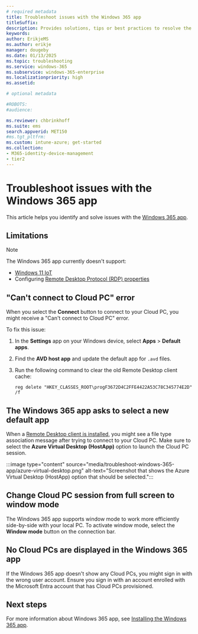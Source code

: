 ```yaml
---
# required metadata
title: Troubleshoot issues with the Windows 365 app
titleSuffix:
description: Provides solutions, tips or best practices to resolve the issues with the Windows 365 app.
keywords:
author: ErikjeMS
ms.author: erikje
manager: dougeby
ms.date: 01/13/2025
ms.topic: troubleshooting
ms.service: windows-365
ms.subservice: windows-365-enterprise
ms.localizationpriority: high
ms.assetid: 

# optional metadata

#ROBOTS:
#audience:

ms.reviewer: chbrinkhoff
ms.suite: ems
search.appverid: MET150
#ms.tgt_pltfrm:
ms.custom: intune-azure; get-started
ms.collection:
- M365-identity-device-management
- tier2
---
```


# Troubleshoot issues with the Windows 365 app

This article helps you identify and solve issues with the [Windows 365 app](https://support.microsoft.com/topic/cbb0d4d5-69d4-4f00-b050-6dc7a02d02d0).

## Limitations

> [!NOTE]
> The Windows 365 app currently doesn't support:
>
> - [Windows 11 IoT](/lifecycle/products/windows-11-iot-enterprise)
> - Configuring [Remote Desktop Protocol (RDP) properties](/azure/virtual-desktop/rdp-properties)

## "Can't connect to Cloud PC" error

When you select the **Connect** button to connect to your Cloud PC, you might receive a "Can't connect to Cloud PC" error.

To fix this issue:

1. In the **Settings** app on your Windows device, select **Apps** > **Default apps**.
2. Find the **AVD host app** and update the default app for `.avd` files.
3. Run the following command to clear the old Remote Desktop client cache:

   `reg delete "HKEY_CLASSES_ROOT\progF3672D4C2FFE4422A53C78C345774E2D" /f`

## The Windows 365 app asks to select a new default app

When a [Remote Desktop client is installed](/windows-365/end-user-access-cloud-pc#install-the-microsoft-remote-desktop-app), you might see a file type association message after trying to connect to your Cloud PC. Make sure to select the **Azure Virtual Desktop (HostApp)** option to launch the Cloud PC session.

:::image type="content" source="media/troubleshoot-windows-365-app/azure-virtual-desktop.png" alt-text="Screenshot that shows the Azure Virtual Desktop (HostApp) option that should be selected.":::

## Change Cloud PC session from full screen to window mode  

The Windows 365 app supports window mode to work more efficiently side-by-side with your local PC. To activate window mode, select the **Window mode** button on the connection bar.

## No Cloud PCs are displayed in the Windows 365 app

If the Windows 365 app doesn't show any Cloud PCs, you might sign in with the wrong user account. Ensure you sign in with an account enrolled with the Microsoft Entra account that has Cloud PCs provisioned.

## Next steps

For more information about Windows 365 app, see [Installing the Windows 365 app](https://support.microsoft.com/topic/cbb0d4d5-69d4-4f00-b050-6dc7a02d02d0).
